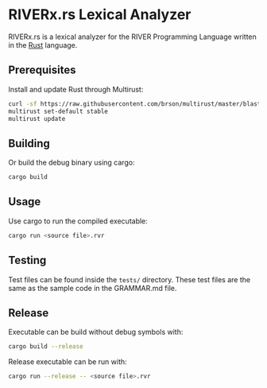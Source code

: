 # RIVERx.rs Lexical Analyzer

RIVERx.rs is a lexical analyzer for the RIVER Programming Language written in the
[Rust](https://github.com/rust-lang/rust) language.

## Prerequisites

Install and update Rust through Multirust:
``` sh
curl -sf https://raw.githubusercontent.com/brson/multirust/master/blastoff.sh | sh
multirust set-default stable
multirust update
```
## Building

Or build the debug binary using cargo:
``` sh
cargo build
```

## Usage

Use cargo to run the compiled executable:
``` sh
cargo run <source file>.rvr
```

## Testing

Test files can be found inside the `tests/` directory. These test files are the same as the sample code in the GRAMMAR.md file.

## Release

Executable can be build without debug symbols with:
``` sh
cargo build --release
```

Release executable can be run with:
``` sh
cargo run --release -- <source file>.rvr
```
